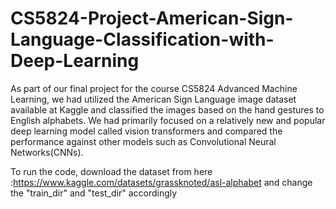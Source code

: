 # CS5824-Project-American-Sign-Language-Classification-with-Deep-Learning

As part of our final project for the course CS5824 Advanced Machine Learning, we had utilized the American Sign Language image dataset available at Kaggle and classified the images based on the hand gestures to English alphabets. We had primarily focused on a relatively new and popular deep learning model called vision transformers and compared the performance against other models such as Convolutional Neural Networks(CNNs).

To run the code, download the dataset from here :https://www.kaggle.com/datasets/grassknoted/asl-alphabet and change the "train_dir" and "test_dir" accordingly
